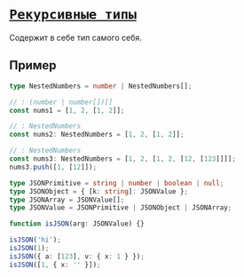 # [`Рекурсивные типы`](../index.md/#общее)

Содержит в себе тип самого себя.

## Пример

```ts
type NestedNumbers = number | NestedNumbers[];

// : (number | number[])[]
const nums1 = [1, 2, [1, 2]];

// : NestedNumbers
const nums2: NestedNumbers = [1, 2, [1, 2]];

// : NestedNumbers
const nums3: NestedNumbers = [1, 2, [1, 2, [12, [123]]]];
nums3.push([1, [12]]);
```

```ts
type JSONPrimitive = string | number | boolean | null;
type JSONObject = { [k: string]: JSONValue };
type JSONArray = JSONValue[];
type JSONValue = JSONPrimitive | JSONObject | JSONArray;

function isJSON(arg: JSONValue) {}

isJSON('hi');
isJSON(1);
isJSON({ a: [123], v: { x: 1 } });
isJSON([1, { x: '' }]);
```
